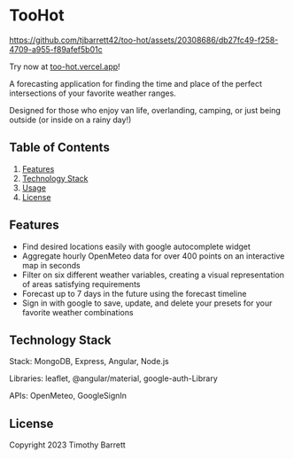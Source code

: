 # TooHot

https://github.com/tjbarrett42/too-hot/assets/20308686/db27fc49-f258-4709-a955-f89afef5b01c

Try now at [too-hot.vercel.app](too-hot.vercel.app)!

A forecasting application for finding the time and place of the perfect intersections of your favorite weather ranges.

Designed for those who enjoy van life, overlanding, camping, or just being outside (or inside on a rainy day!)

## Table of Contents

1. [Features](https://github.com/tjbarrett42/too-hot/edit/main/README.md#features)
2. [Technology Stack](https://github.com/tjbarrett42/too-hot/edit/main/README.md#technology_stack)
3. [Usage](https://github.com/tjbarrett42/too-hot/edit/main/README.md#usage)
4. [License](https://github.com/tjbarrett42/too-hot/edit/main/README.md#license)

## Features

- Find desired locations easily with google autocomplete widget
- Aggregate hourly OpenMeteo data for over 400 points on an interactive map in seconds
- Filter on six different weather variables, creating a visual representation of areas satisfying requirements
- Forecast up to 7 days in the future using the forecast timeline
- Sign in with google to save, update, and delete your presets for your favorite weather combinations

## Technology Stack

Stack: MongoDB, Express, Angular, Node.js

Libraries: leaflet, @angular/material, google-auth-Library

APIs: OpenMeteo, GoogleSignIn

## License

Copyright 2023 Timothy Barrett
